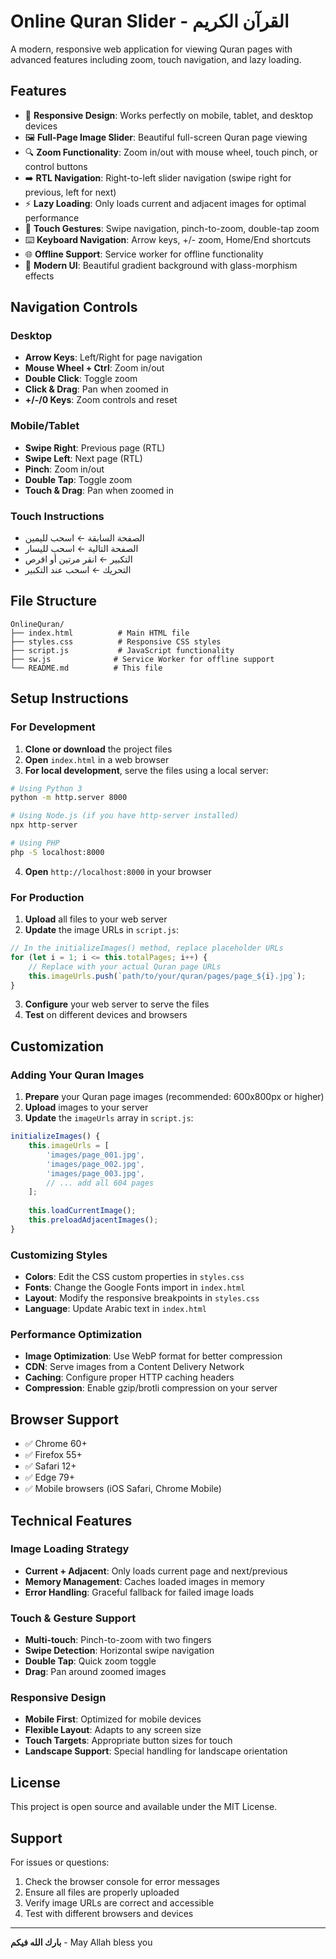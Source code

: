 # Online Quran Slider - القرآن الكريم

A modern, responsive web application for viewing Quran pages with advanced features including zoom, touch navigation, and lazy loading.

## Features

- 📱 **Responsive Design**: Works perfectly on mobile, tablet, and desktop devices
- 🖼️ **Full-Page Image Slider**: Beautiful full-screen Quran page viewing
- 🔍 **Zoom Functionality**: Zoom in/out with mouse wheel, touch pinch, or control buttons
- ➡️ **RTL Navigation**: Right-to-left slider navigation (swipe right for previous, left for next)
- ⚡ **Lazy Loading**: Only loads current and adjacent images for optimal performance
- 🎯 **Touch Gestures**: Swipe navigation, pinch-to-zoom, double-tap zoom
- ⌨️ **Keyboard Navigation**: Arrow keys, +/- zoom, Home/End shortcuts
- 🌐 **Offline Support**: Service worker for offline functionality
- 🎨 **Modern UI**: Beautiful gradient background with glass-morphism effects

## Navigation Controls

### Desktop
- **Arrow Keys**: Left/Right for page navigation
- **Mouse Wheel + Ctrl**: Zoom in/out
- **Double Click**: Toggle zoom
- **Click & Drag**: Pan when zoomed in
- **+/-/0 Keys**: Zoom controls and reset

### Mobile/Tablet
- **Swipe Right**: Previous page (RTL)
- **Swipe Left**: Next page (RTL)
- **Pinch**: Zoom in/out
- **Double Tap**: Toggle zoom
- **Touch & Drag**: Pan when zoomed in

### Touch Instructions
- الصفحة السابقة ← اسحب لليمين
- الصفحة التالية ← اسحب لليسار
- التكبير ← انقر مرتين أو اقرص
- التحريك ← اسحب عند التكبير

## File Structure

```
OnlineQuran/
├── index.html          # Main HTML file
├── styles.css          # Responsive CSS styles
├── script.js           # JavaScript functionality
├── sw.js              # Service Worker for offline support
└── README.md          # This file
```

## Setup Instructions

### For Development

1. **Clone or download** the project files
2. **Open** `index.html` in a web browser
3. **For local development**, serve the files using a local server:

```bash
# Using Python 3
python -m http.server 8000

# Using Node.js (if you have http-server installed)
npx http-server

# Using PHP
php -S localhost:8000
```

4. **Open** `http://localhost:8000` in your browser

### For Production

1. **Upload** all files to your web server
2. **Update** the image URLs in `script.js`:

```javascript
// In the initializeImages() method, replace placeholder URLs
for (let i = 1; i <= this.totalPages; i++) {
    // Replace with your actual Quran page URLs
    this.imageUrls.push(`path/to/your/quran/pages/page_${i}.jpg`);
}
```

3. **Configure** your web server to serve the files
4. **Test** on different devices and browsers

## Customization

### Adding Your Quran Images

1. **Prepare** your Quran page images (recommended: 600x800px or higher)
2. **Upload** images to your server
3. **Update** the `imageUrls` array in `script.js`:

```javascript
initializeImages() {
    this.imageUrls = [
        'images/page_001.jpg',
        'images/page_002.jpg',
        'images/page_003.jpg',
        // ... add all 604 pages
    ];
    
    this.loadCurrentImage();
    this.preloadAdjacentImages();
}
```

### Customizing Styles

- **Colors**: Edit the CSS custom properties in `styles.css`
- **Fonts**: Change the Google Fonts import in `index.html`
- **Layout**: Modify the responsive breakpoints in `styles.css`
- **Language**: Update Arabic text in `index.html`

### Performance Optimization

- **Image Optimization**: Use WebP format for better compression
- **CDN**: Serve images from a Content Delivery Network
- **Caching**: Configure proper HTTP caching headers
- **Compression**: Enable gzip/brotli compression on your server

## Browser Support

- ✅ Chrome 60+
- ✅ Firefox 55+
- ✅ Safari 12+
- ✅ Edge 79+
- ✅ Mobile browsers (iOS Safari, Chrome Mobile)

## Technical Features

### Image Loading Strategy
- **Current + Adjacent**: Only loads current page and next/previous
- **Memory Management**: Caches loaded images in memory
- **Error Handling**: Graceful fallback for failed image loads

### Touch & Gesture Support
- **Multi-touch**: Pinch-to-zoom with two fingers
- **Swipe Detection**: Horizontal swipe navigation
- **Double Tap**: Quick zoom toggle
- **Drag**: Pan around zoomed images

### Responsive Design
- **Mobile First**: Optimized for mobile devices
- **Flexible Layout**: Adapts to any screen size
- **Touch Targets**: Appropriate button sizes for touch
- **Landscape Support**: Special handling for landscape orientation

## License

This project is open source and available under the MIT License.

## Support

For issues or questions:
1. Check the browser console for error messages
2. Ensure all files are properly uploaded
3. Verify image URLs are correct and accessible
4. Test with different browsers and devices

---

**بارك الله فيكم** - May Allah bless you
